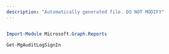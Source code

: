 ```yaml
---
description: "Automatically generated file. DO NOT MODIFY"
---
```


```powershell

Import-Module Microsoft.Graph.Reports

Get-MgAuditLogSignIn

```